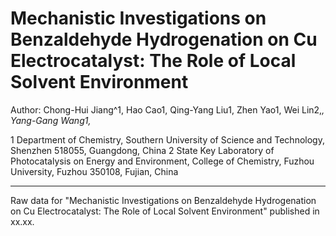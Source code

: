 # Mechanistic Investigations on Benzaldehyde Hydrogenation on Cu Electrocatalyst: The Role of Local Solvent Environment

Author: Chong-Hui Jiang^1, Hao Cao1, Qing-Yang Liu1, Zhen Yao1, Wei Lin2,*, Yang-Gang Wang1,*

1 Department of Chemistry, Southern University of Science and Technology, Shenzhen 518055, Guangdong, China
2 State Key Laboratory of Photocatalysis on Energy and Environment, College of Chemistry, Fuzhou University, Fuzhou 350108, Fujian, China

---

Raw data for "Mechanistic Investigations on Benzaldehyde Hydrogenation on Cu Electrocatalyst: The Role of Local Solvent Environment" published in xx.xx.


